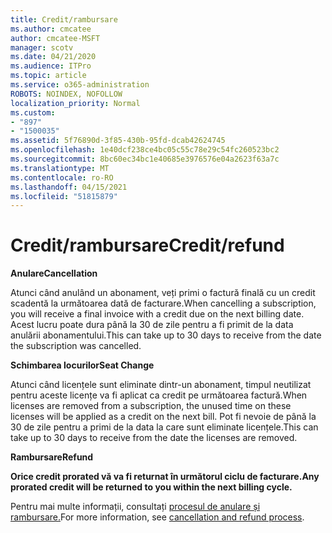 ```yaml
---
title: Credit/rambursare
ms.author: cmcatee
author: cmcatee-MSFT
manager: scotv
ms.date: 04/21/2020
ms.audience: ITPro
ms.topic: article
ms.service: o365-administration
ROBOTS: NOINDEX, NOFOLLOW
localization_priority: Normal
ms.custom:
- "897"
- "1500035"
ms.assetid: 5f76890d-3f85-430b-95fd-dcab42624745
ms.openlocfilehash: 1e40dcf238ce4bc05c55c78e29c54fc260523bc2
ms.sourcegitcommit: 8bc60ec34bc1e40685e3976576e04a2623f63a7c
ms.translationtype: MT
ms.contentlocale: ro-RO
ms.lasthandoff: 04/15/2021
ms.locfileid: "51815879"
---
```

# <a name="creditrefund"></a><span data-ttu-id="7a80a-102">Credit/rambursare</span><span class="sxs-lookup"><span data-stu-id="7a80a-102">Credit/refund</span></span>

<span data-ttu-id="7a80a-103">**Anulare**</span><span class="sxs-lookup"><span data-stu-id="7a80a-103">**Cancellation**</span></span>
  
<span data-ttu-id="7a80a-104">Atunci când anulând un abonament, veți primi o factură finală cu un credit scadentă la următoarea dată de facturare.</span><span class="sxs-lookup"><span data-stu-id="7a80a-104">When cancelling a subscription, you will receive a final invoice with a credit due on the next billing date.</span></span> <span data-ttu-id="7a80a-105">Acest lucru poate dura până la 30 de zile pentru a fi primit de la data anulării abonamentului.</span><span class="sxs-lookup"><span data-stu-id="7a80a-105">This can take up to 30 days to receive from the date the subscription was cancelled.</span></span>
  
<span data-ttu-id="7a80a-106">**Schimbarea locurilor**</span><span class="sxs-lookup"><span data-stu-id="7a80a-106">**Seat Change**</span></span>
  
<span data-ttu-id="7a80a-107">Atunci când licențele sunt eliminate dintr-un abonament, timpul neutilizat pentru aceste licențe va fi aplicat ca credit pe următoarea factură.</span><span class="sxs-lookup"><span data-stu-id="7a80a-107">When licenses are removed from a subscription, the unused time on these licenses will be applied as a credit on the next bill.</span></span> <span data-ttu-id="7a80a-108">Pot fi nevoie de până la 30 de zile pentru a primi de la data la care sunt eliminate licențele.</span><span class="sxs-lookup"><span data-stu-id="7a80a-108">This can take up to 30 days to receive from the date the licenses are removed.</span></span>

<span data-ttu-id="7a80a-109">**Rambursare**</span><span class="sxs-lookup"><span data-stu-id="7a80a-109">**Refund**</span></span>

<span data-ttu-id="7a80a-110">**Orice credit prorated vă va fi returnat în următorul ciclu de facturare.**</span><span class="sxs-lookup"><span data-stu-id="7a80a-110">**Any prorated credit will be returned to you within the next billing cycle.**</span></span>

<span data-ttu-id="7a80a-111">Pentru mai multe informații, consultați [procesul de anulare și rambursare.](https://docs.microsoft.com/microsoft-365/commerce/subscriptions/cancel-your-subscription?view=o365-worldwide)</span><span class="sxs-lookup"><span data-stu-id="7a80a-111">For more information, see [cancellation and refund process](https://docs.microsoft.com/microsoft-365/commerce/subscriptions/cancel-your-subscription?view=o365-worldwide).</span></span> 

